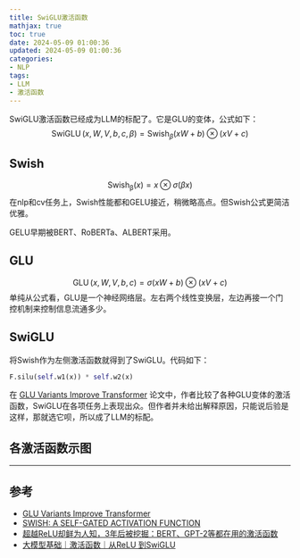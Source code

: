 ```yaml
---
title: SwiGLU激活函数
mathjax: true
toc: true
date: 2024-05-09 01:00:36
updated: 2024-05-09 01:00:36
categories:
- NLP
tags:
- LLM
- 激活函数
---
```

SwiGLU激活函数已经成为LLM的标配了。它是GLU的变体，公式如下：
$$
\operatorname{SwiGLU}(x, W, V, b, c, \beta)=\operatorname{Swish}_\beta(x W+b) \otimes(x V+c)
$$

<!--more-->

## Swish
$$
\operatorname{Swish_\beta}(x)=x \otimes \sigma(\beta x)
$$
在nlp和cv任务上，Swish性能都和GELU接近，稍微略高点。但Swish公式更简洁优雅。

GELU早期被BERT、RoBERTa、ALBERT采用。

## GLU
$$
\operatorname{GLU}(x, W, V, b, c)=\sigma(x W+b) \otimes(x V+c)
$$
单纯从公式看，GLU是一个神经网络层。左右两个线性变换层，左边再接一个门控机制来控制信息流通多少。

## SwiGLU
将Swish作为左侧激活函数就得到了SwiGLU。代码如下：
```python
F.silu(self.w1(x)) * self.w2(x)
```

在 [GLU Variants Improve Transformer](https://arxiv.org/pdf/2002.05202) 论文中，作者比较了各种GLU变体的激活函数，SwiGLU在各项任务上表现出众。但作者并未给出解释原因，只能说后验是这样，那就选它呗，所以成了LLM的标配。

## 各激活函数示图

___

## 参考
- [GLU Variants Improve Transformer](https://arxiv.org/pdf/2002.05202)
- [SWISH: A SELF-GATED ACTIVATION FUNCTION](https://arxiv.org/pdf/1710.05941v1)
- [超越ReLU却鲜为人知，3年后被挖掘：BERT、GPT-2等都在用的激活函数](https://www.jiqizhixin.com/articles/2019-12-30-4)
- [大模型基础｜激活函数｜从ReLU 到SwiGLU](https://zhuanlan.zhihu.com/p/650237644)